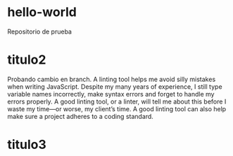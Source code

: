 # hello-world
Repositorio de prueba
# titulo2

Probando cambio en branch. A linting tool helps me avoid silly mistakes when writing JavaScript. Despite my many years of experience, I still type variable names incorrectly, make syntax errors and forget to handle my errors properly. A good linting tool, or a linter, will tell me about this before I waste my time—or worse, my client’s time. A good linting tool can also help make sure a project adheres to a coding standard.
# titulo3
